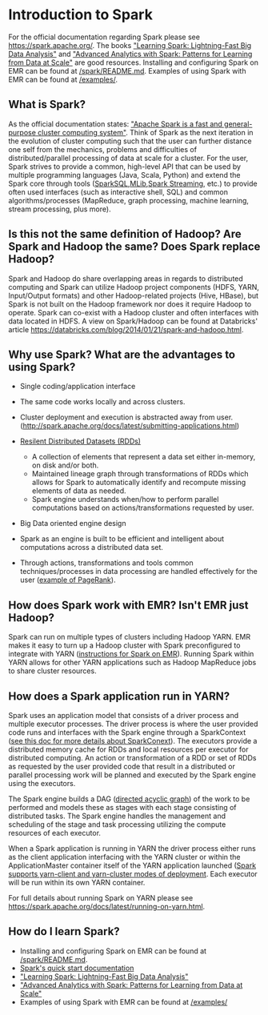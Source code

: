Introduction to Spark
=====================

For the official documentation regarding Spark please see https://spark.apache.org/.  The books ["Learning Spark: Lightning-Fast Big Data Analysis"](http://www.amazon.com/Learning-Spark-Lightning-Fast-Data-Analysis/dp/1449358624/ref=sr_1_1?ie=UTF8&qid=1425312574&sr=8-1&keywords=apache+spark) and ["Advanced Analytics with Spark: Patterns for Learning from Data at Scale"](http://www.amazon.com/Advanced-Analytics-Spark-Patterns-Learning/dp/1491912766/ref=sr_1_2?ie=UTF8&qid=1425312574&sr=8-2&keywords=apache+spark) are good resources.  Installing and configuring Spark on EMR can be found at [/spark/README.md](README.md).  Examples of using Spark with EMR can be found at [/examples/](examples/README.md).


## What is Spark?

As the official documentation states: ["Apache Spark is a fast and general-purpose cluster computing system"](http://spark.apache.org/docs/latest/).  Think of Spark as the next iteration in the evolution of cluster computing such that the user can further distance one self from the mechanics, problems and difficulties of distributed/parallel processing of data at scale for a cluster.  For the user, Spark strives to provide a common, high-level API that can be used by multiple programming languages (Java, Scala, Python) and extend the Spark core through tools ([SparkSQL](https://spark.apache.org/sql/),[MLib](https://spark.apache.org/docs/1.2.0/mllib-guide.html),[Spark Streaming](https://spark.apache.org/docs/1.2.0/streaming-programming-guide.html), etc.) to provide often used interfaces (such as interactive shell, SQL) and common algorithms/processes (MapReduce, graph processing, machine learning, stream processing, plus more).


## Is this not the same definition of Hadoop?  Are Spark and Hadoop the same? Does Spark replace Hadoop?

Spark and Hadoop do share overlapping areas in regards to distributed computing and Spark can utilize Hadoop project components (HDFS, YARN, Input/Output formats) and other Hadoop-related projects (Hive, HBase), but Spark is not built on the Hadoop framework nor does it require Hadoop to operate.  Spark can co-exist with a Hadoop cluster and often interfaces with data located in HDFS.  A view on Spark/Hadoop can be found at Databricks' article https://databricks.com/blog/2014/01/21/spark-and-hadoop.html.


## Why use Spark?  What are the advantages to using Spark?  
* Single coding/application interface  
 * The same code works locally and across clusters.  
 * Cluster deployment and execution is abstracted away from user. (http://spark.apache.org/docs/latest/submitting-applications.html)  
 
* [Resilent Distributed Datasets (RDDs)](http://spark.apache.org/docs/latest/programming-guide.html#resilient-distributed-datasets-rdds)  
  * A collection of elements that represent a data set either in-memory, on disk and/or both.  
  * Maintained lineage graph through transformations of RDDs which allows for Spark to automatically identify and recompute missing elements of data as needed.  
  * Spark engine understands when/how to perform parallel computations based on actions/transformations requested by user.  

* Big Data oriented engine design  
 * Spark as an engine is built to be efficient and intelligent about computations across a distributed data set.  
 * Through actions, transformations and tools common techniques/processes in data processing are handled effectively for the user ([example of PageRank](https://spark.apache.org/docs/latest/graphx-programming-guide.html#pagerank)).

  
## How does Spark work with EMR?  Isn't EMR just Hadoop?

Spark can run on multiple types of clusters including Hadoop YARN.   EMR makes it easy to turn up a Hadoop cluster with Spark preconfigured to integrate with YARN ([instructions for Spark on EMR](/../README.md)).   Running Spark within YARN allows for other YARN applications such as Hadoop MapReduce jobs to share cluster resources.  


## How does a Spark application run in YARN?

Spark uses an application model that consists of a driver process and multiple executor processes.   The driver process is where the user provided code runs and interfaces with the Spark engine through a SparkContext ([see this doc for more details about SparkConext](http://spark.apache.org/docs/latest/programming-guide.html)).  The executors provide a distributed memory cache for RDDs and local resources per executor for distributed computing.   An action or transformation of a RDD or set of RDDs as requested by the user provided code that result in a distributed or parallel processing work will be planned and executed by the Spark engine using the executors.   

The Spark engine builds a DAG ([directed acyclic graph](http://en.wikipedia.org/wiki/Directed_acyclic_graph)) of the work to be performed and models these as stages with each stage consisting of distributed tasks.  The Spark engine handles the management and scheduling of the stage and task processing utilizing the compute resources of each executor.  

When a Spark application is running in YARN the driver process either runs as the client application interfacing with the YARN cluster or within the ApplicationMaster container itself of the YARN application launched ([Spark supports yarn-client and yarn-cluster modes of deployment](https://spark.apache.org/docs/latest/running-on-yarn.html).  Each executor will be run within its own YARN container.

For full details about running Spark on YARN please see https://spark.apache.org/docs/latest/running-on-yarn.html.


## How do I learn Spark?

* Installing and configuring Spark on EMR can be found at [/spark/README.md](README.md).
* [Spark's quick start documentation](http://spark.apache.org/docs/latest/quick-start.html)
* ["Learning Spark: Lightning-Fast Big Data Analysis"](http://www.amazon.com/Learning-Spark-Lightning-Fast-Data-Analysis/dp/1449358624/ref=sr_1_1?ie=UTF8&qid=1425312574&sr=8-1&keywords=apache+spark)   
* ["Advanced Analytics with Spark: Patterns for Learning from Data at Scale"](http://www.amazon.com/Advanced-Analytics-Spark-Patterns-Learning/dp/1491912766/ref=sr_1_2?ie=UTF8&qid=1425312574&sr=8-2&keywords=apache+spark)   
*   Examples of using Spark with EMR can be found at [/examples/](examples/README.md)
